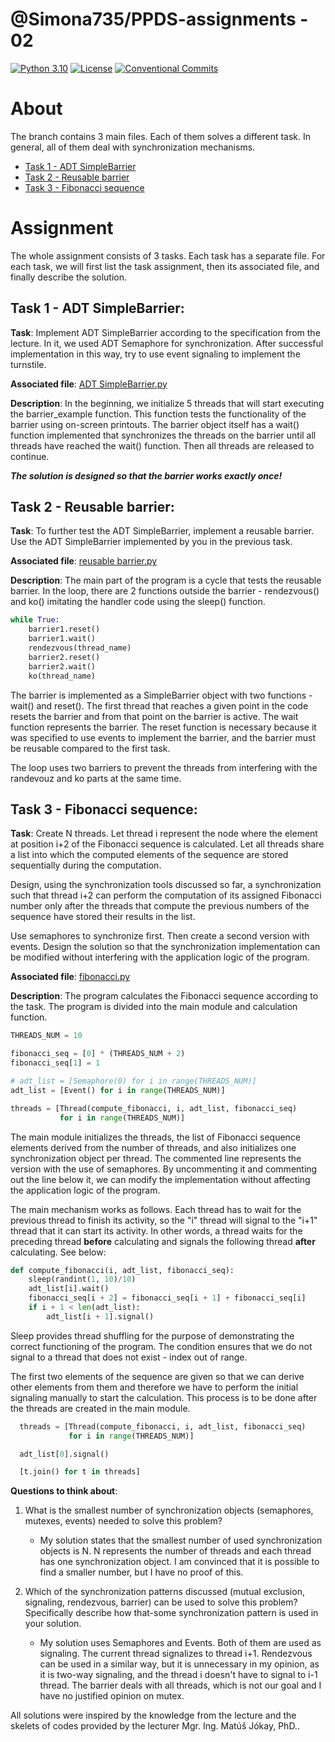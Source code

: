 # @Simona735/PPDS-assignments - 02 
[![Python 3.10](https://img.shields.io/badge/python-3.10-blue.svg)](https://www.python.org/downloads/release/python-3102/)
[![License](https://img.shields.io/npm/l/@tandil/diffparse?color=%23007ec6)](https://github.com/Simona735/PPDS-assignments/blob/main/LICENSE)
[![Conventional Commits](https://img.shields.io/badge/Conventional%20Commits-1.0.0-blue.svg)](https://conventionalcommits.org)

# About

The branch contains 3 main files. Each of them solves a different task. In general, all of them deal with synchronization mechanisms.
- [Task 1 - ADT SimpleBarrier](#task-1---adt-simplebarrier)
- [Task 2 - Reusable barrier](#task-2---reusable-barrier)
- [Task 3 - Fibonacci sequence](#task-3---fibonacci-sequence)

# Assignment

The whole assignment consists of 3 tasks. Each task has a separate file. For each task, we will first list the task assignment, then its associated file, and finally describe the solution. 

## Task 1 - ADT SimpleBarrier:

**Task**: Implement ADT SimpleBarrier according to the specification from the lecture. In it, we used ADT Semaphore for synchronization. After successful implementation in this way, try to use event signaling to implement the turnstile.

**Associated file**: [ADT SimpleBarrier.py](ADT%20SimpleBarrier.py)

**Description**: 
In the beginning, we initialize 5 threads that will start executing the barrier_example function. This function tests the functionality of the barrier using on-screen printouts. The barrier object itself has a wait() function implemented that synchronizes the threads on the barrier until all threads have reached the wait() function. Then all threads are released to continue.

**_The solution is designed so that the barrier works exactly once!_**

## Task 2 - Reusable barrier:

**Task**: To further test the ADT SimpleBarrier, implement a reusable barrier. Use the ADT SimpleBarrier implemented by you in the previous task.

**Associated file**: [reusable barrier.py](reusable%20barrier.py)

**Description**: The main part of the program is a cycle that tests the reusable barrier. In the loop, there are 2 functions outside the barrier - rendezvous() and ko() imitating the handler code using the sleep() function.

``` python
while True:
    barrier1.reset()
    barrier1.wait()
    rendezvous(thread_name)
    barrier2.reset()
    barrier2.wait()
    ko(thread_name)
```

The barrier is implemented as a SimpleBarrier object with two functions - wait() and reset(). The first thread that reaches a given point in the code resets the barrier and from that point on the barrier is active. The wait function represents the barrier. The reset function is necessary because it was specified to use events to implement the barrier, and the barrier must be reusable compared to the first task.

The loop uses two barriers to prevent the threads from interfering with the randevouz and ko parts at the same time.

## Task 3 - Fibonacci sequence:

**Task**: Create N threads. Let thread i represent the node where the element at position i+2 of the Fibonacci sequence is calculated. Let all threads share a list into which the computed elements of the sequence are stored sequentially during the computation. 

Design, using the synchronization tools discussed so far, a synchronization such that thread i+2 can perform the computation of its assigned Fibonacci number only after the threads that compute the previous numbers of the sequence have stored their results in the list. 

Use semaphores to synchronize first. Then create a second version with events. Design the solution so that the synchronization implementation can be modified without interfering with the application logic of the program.

**Associated file**: [fibonacci.py](fibonacci.py)

**Description**: The program calculates the Fibonacci sequence according to the task. The program is divided into the main module and calculation function.

``` python
THREADS_NUM = 10

fibonacci_seq = [0] * (THREADS_NUM + 2)
fibonacci_seq[1] = 1

# adt_list = [Semaphore(0) for i in range(THREADS_NUM)]
adt_list = [Event() for i in range(THREADS_NUM)]

threads = [Thread(compute_fibonacci, i, adt_list, fibonacci_seq)
           for i in range(THREADS_NUM)]
```

The main module initializes the threads, the list of Fibonacci sequence elements derived from the number of threads, and also initializes one synchronization object per thread.
The commented line represents the version with the use of semaphores. By uncommenting it and commenting out the line below it, we can modify the implementation without affecting the application logic of the program.

The main mechanism works as follows. Each thread has to wait for the previous thread to finish its activity, so the "i" thread will signal to the "i+1" thread that it can start its activity. In other words, a thread waits for the preceding thread **before** calculating and signals the following thread **after** calculating. See below:

``` python
def compute_fibonacci(i, adt_list, fibonacci_seq):
    sleep(randint(1, 10)/10)
    adt_list[i].wait()
    fibonacci_seq[i + 2] = fibonacci_seq[i + 1] + fibonacci_seq[i]
    if i + 1 < len(adt_list):
        adt_list[i + 1].signal()
```
Sleep provides thread shuffling for the purpose of demonstrating the correct functioning of the program. The condition ensures that we do not signal to a thread that does not exist - index out of range.

The first two elements of the sequence are given so that we can derive other elements from them and therefore we have to perform the initial signaling manually to start the calculation. This process is to be done after the threads are created in the main module.

``` python
  threads = [Thread(compute_fibonacci, i, adt_list, fibonacci_seq)
             for i in range(THREADS_NUM)]

  adt_list[0].signal()

  [t.join() for t in threads]
```

**Questions to think about**:
1) What is the smallest number of synchronization objects (semaphores, mutexes, events) needed to solve this problem?
   - My solution states that the smallest number of used synchronization objects is N. N represents the number of threads and each thread has one synchronization object. I am convinced that it is possible to find a smaller number, but I have no proof of this.

2) Which of the synchronization patterns discussed (mutual exclusion, signaling, rendezvous, barrier) can be used to solve this problem? Specifically describe how that-some synchronization pattern is used in your solution.
   - My solution uses Semaphores and Events. Both of them are used as signaling. The current thread signalizes to thread i+1. Rendezvous can be used in a similar way, but it is unnecessary in my opinion, as it is two-way signaling, and the thread i doesn't have to signal to i-1 thread. The barrier deals with all threads, which is not our goal and I have no justified opinion on mutex.


All solutions were inspired by the knowledge from the lecture and the skelets of codes provided by the lecturer Mgr. Ing. Matúš Jókay, PhD..
